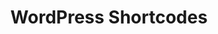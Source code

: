 ---
layout: post
title:  WordPress Shortcodes
categories: [WordPress,Code]
excerpt: A collection of WordPress shortcodes
---